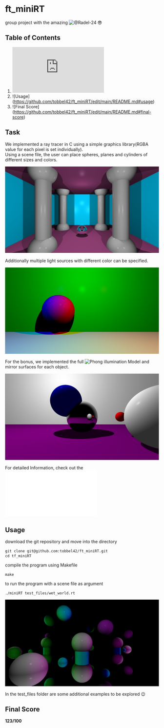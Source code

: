 # ft_miniRT

group project with the amazing ![@Radel-24](https://github.com/Radel-24) :sunglasses:

## Table of Contents
1. ![Task](https://github.com/tobbel42/ft_miniRT/edit/main/README.md#task)
2. ![Usage] (https://github.com/tobbel42/ft_miniRT/edit/main/README.md#usage)
3. ![Final Score] (https://github.com/tobbel42/ft_miniRT/edit/main/README.md#final-score)

## Task

We implemented a ray tracer in C using a simple graphics library(RGBA value for each pixel is set individually).<br>
Using a scene file, the user can place spheres, planes and cylinders of different sizes and colors.<br>

![the_hall scene](/images/the_hall.png)

Additionally multiple light sources with different color can be specified.

![multi_color scene](/images/multicolor.png)

For the bonus, we implemented the full ![Phong illumination Model](https://en.wikipedia.org/wiki/Phong_reflection_model) and mirror surfaces for each object.

![balls scene](/images/balls.png)

For detailed Information, check out the ![subject file](/en.subject.pdf)

## Usage

download the git repository and move into the directory
```
git clone git@github.com:tobbel42/ft_miniRT.git
cd tf_miniRT
```

compile the program using Makefile

```
make
```

to run the program with a scene file as argument

```
./miniRT test_files/wet_world.rt
```

![wet_world](/images/wet_world.png)

In the test_files folder are some additional examples to be explored :wink:

## Final Score
**123/100**

